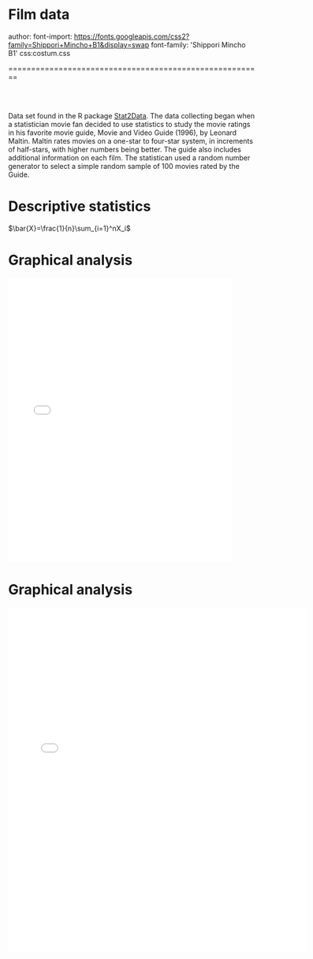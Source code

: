 
<script type="text/javascript" async
  src="https://cdnjs.cloudflare.com/ajax/libs/mathjax/2.7.5/MathJax.js?config=TeX-MML-AM_CHTML">
</script>

Film data
======
author: 
font-import: https://fonts.googleapis.com/css2?family=Shippori+Mincho+B1&display=swap
font-family: 'Shippori Mincho B1'
css:costum.css

========================================================

<br>
<br>

Data set found in the R package [Stat2Data](https://rdrr.io/rforge/Stat2Data/man/Film.html). The data collecting began when a statistician movie fan decided to use statistics to study the movie ratings in his favorite movie guide, Movie and Video Guide (1996), by Leonard Maltin. Maltin rates movies on a one-star to four-star system, in increments of half-stars, with higher numbers being better. The guide also includes additional information on each film. The statistican used a random number generator to select a simple random sample of 100 movies rated by the Guide.



Descriptive statistics
========================================================



  

$\bar{X}=\frac{1}{n}\sum_{i=1}^nX_i$



Graphical analysis
========================================================



<style>
	  .p_iframe iframe {
	    width:90%;
	    height:576px;
	}
	</style>
	

<div class="p_iframe">
<iframe frameborder="0" seamless='seamless' scrolling=no src="plotly.html"></iframe>
</div>

Graphical analysis
========================================================





<style>
	  #hey2 iframe {
	    width:120%;
	    height:700px;
	}
	</style>
	

<div class="p_iframe" id="hey2">
<iframe frameborder="0" seamless='seamless' scrolling=no src="plotly.html"></iframe>
</div>
